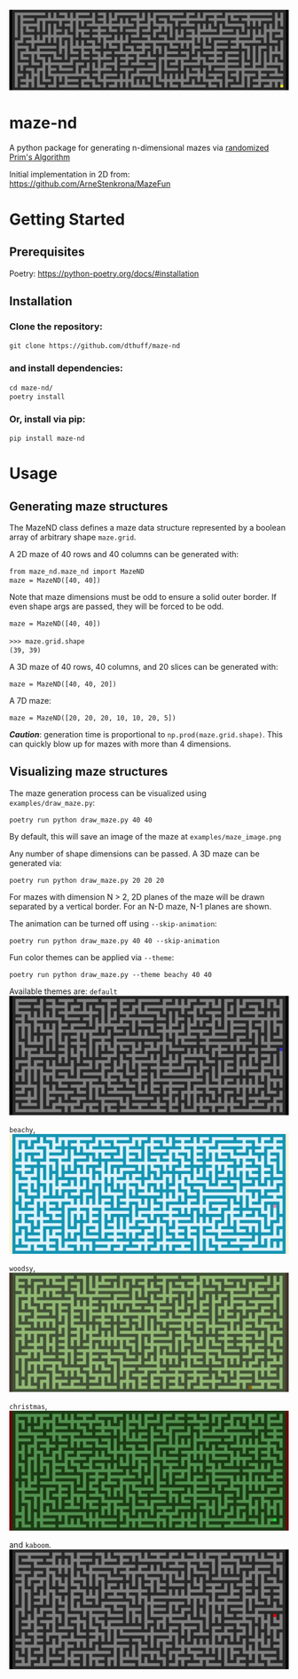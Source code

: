![A woodsy maze](https://github.com/dthuff/maze-nd/blob/master/examples/maze_kaboom_100_30.png)

# maze-nd

A python package for generating n-dimensional mazes via [randomized Prim's Algorithm](https://en.wikipedia.org/wiki/Maze_generation_algorithm)

Initial implementation in 2D from: https://github.com/ArneStenkrona/MazeFun

# Getting Started

## Prerequisites
Poetry: https://python-poetry.org/docs/#installation

## Installation

### Clone the repository: 

    git clone https://github.com/dthuff/maze-nd

### and install dependencies:

    cd maze-nd/
    poetry install

### Or, install via pip:

    pip install maze-nd

# Usage
## Generating maze structures
The MazeND class defines a maze data structure represented by a boolean array of arbitrary shape `maze.grid`.

A 2D maze of 40 rows and 40 columns can be generated with:

    from maze_nd.maze_nd import MazeND
    maze = MazeND([40, 40])

Note that maze dimensions must be odd to ensure a solid outer border. If even shape args are passed, they will be forced to be odd.

    maze = MazeND([40, 40])

    >>> maze.grid.shape
    (39, 39)

A 3D maze of 40 rows, 40 columns, and 20 slices can be generated with:

    maze = MazeND([40, 40, 20])

A 7D maze:

    maze = MazeND([20, 20, 20, 10, 10, 20, 5])

_**Caution**_: generation time is proportional to `np.prod(maze.grid.shape)`. This can quickly blow up for mazes with more than 4 dimensions.


## Visualizing maze structures

The maze generation process can be visualized using `examples/draw_maze.py`:

    poetry run python draw_maze.py 40 40

By default, this will save an image of the maze at `examples/maze_image.png`

Any number of shape dimensions can be passed. A 3D maze can be generated via:

    poetry run python draw_maze.py 20 20 20

For mazes with dimension N > 2, 2D planes of the maze will be drawn separated by a vertical border. For an N-D maze, N-1 planes are shown.


The animation can be turned off using `--skip-animation`:

    poetry run python draw_maze.py 40 40 --skip-animation

Fun color themes can be applied via `--theme`:

    poetry run python draw_maze.py --theme beachy 40 40

Available themes are: 
`default`
![A boring, default maze](https://github.com/dthuff/maze-nd/blob/master/examples/maze_default_90_40.png)

`beachy`, 
![A beachy maze](https://github.com/dthuff/maze-nd/blob/master/examples/maze_beachy_90_40.png)

`woodsy`, 
![A woodsy maze](https://github.com/dthuff/maze-nd/blob/master/examples/maze_woodsy_90_40.png)

`christmas`, 
![A festive, christmas maze](https://github.com/dthuff/maze-nd/blob/master/examples/maze_christmas_90_40.png)

and `kaboom`.
![An explosive, kaboom maze](https://github.com/dthuff/maze-nd/blob/master/examples/maze_kaboom_90_40.png)
